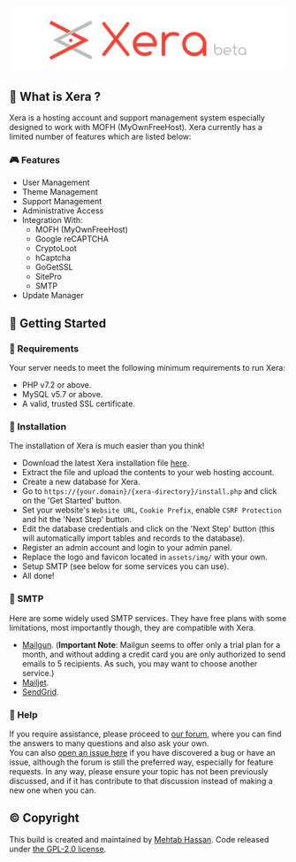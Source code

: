 <div align="center">
    <img src="assets/img/xera.png">
</div>

## 👀 What is Xera ?
Xera is a hosting account and support management system especially designed to work with MOFH (MyOwnFreeHost). Xera currently has a limited number of features which are listed below:

### 🎮 Features
- User Management
- Theme Management
- Support Management
- Administrative Access
- Integration With:
	- MOFH (MyOwnFreeHost)
	- Google reCAPTCHA 
	- CryptoLoot
	- hCaptcha
	- GoGetSSL
	- SitePro
	- SMTP
- Update Manager

## 🤸 Getting Started

### 🚅 Requirements
Your server needs to meet the following minimum requirements to run Xera:
- PHP v7.2 or above.
- MySQL v5.7 or above.
- A valid, trusted SSL certificate.

### 💾 Installation 
The installation of Xera is much easier than you think!
- Download the latest Xera installation file [here](https://github.com/mahtab2003/Xera/releases/latest). 
- Extract the file and upload the contents to your web hosting account. 
- Create a new database for Xera.
- Go to ```https://{your.domain}/{xera-directory}/install.php``` and click on the 'Get Started' button.
- Set your website's ```Website URL```, ```Cookie Prefix```, enable ```CSRF Protection``` and hit the 'Next Step' button.
- Edit the database credentials and click on the 'Next Step' button (this will automatically import tables and records to the database).
- Register an admin account and login to your admin panel. 
- Replace the logo and favicon located in ```assets/img/``` with your own.
- Setup SMTP (see below for some services you can use).
- All done! 

### 📧 SMTP
Here are some widely used SMTP services. They have free plans with some limitations, most importantly though, they are compatible with Xera.
- [Mailgun](https://www.mailgun.com/). (**Important Note**: Mailgun seems to offer only a trial plan for a month, and without adding a credit card you are only authorized to send emails to 5 recipients. As such, you may want to choose another service.)
- [Mailjet](https://mailjet.com/).
- [SendGrid](https://sendgrid.com/free/).

### 🤔 Help
If you require assistance, please proceed to [our forum](https://fourm.xera.eu.org/), where you can find the answers to many questions and also ask your own.  
You can also [open an issue here](https://github.com/mahtab2003/Xera/issues/new) if you have discovered a bug or have an issue, although the forum is still the preferred way, especially for feature requests. In any way, please ensure your topic has not been previously discussed, and if it has contribute to that discussion instead of making a new one when you can.

## ©️ Copyright
This build is created and maintained by [Mehtab Hassan](https://github.com/mahtab2003). Code released under [the GPL-2.0 license](LICENSE).
